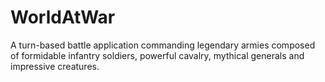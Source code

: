 # WorldAtWar
A turn-based battle application commanding legendary armies composed of formidable infantry soldiers, powerful cavalry, mythical generals and impressive creatures.
